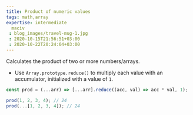 ```yaml
---
title: Product of numeric values
tags: math,array
expertise: intermediate
  maciv
 : blog_images/travel-mug-1.jpg
 : 2020-10-15T21:56:51+03:00
 : 2020-10-22T20:24:04+03:00
---
```


Calculates the product of two or more numbers/arrays.

- Use `Array.prototype.reduce()` to multiply each value with an accumulator, initialized with a value of `1`.

```js
const prod = (...arr) => [...arr].reduce((acc, val) => acc * val, 1);
```

```js
prod(1, 2, 3, 4); // 24
prod(...[1, 2, 3, 4]); // 24
```
